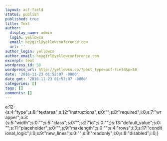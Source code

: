 ```yaml
---
layout: acf-field
status: publish
published: true
title: Text
author:
  display_name: admin
  login: yellowco
  email: heygirl@yellowconference.com
  url: ''
author_login: yellowco
author_email: heygirl@yellowconference.com
excerpt: text
wordpress_id: 58
wordpress_url: http://yellowco.co/?post_type=acf-field&p=58
date: '2016-11-23 01:52:07 -0800'
date_gmt: '2016-11-23 01:52:07 -0800'
categories: []
tags: []
comments: []
---
```

<p>a:12:{s:4:"type";s:8:"textarea";s:12:"instructions";s:0:"";s:8:"required";i:0;s:7:"wrapper";a:3:{s:5:"width";s:0:"";s:5:"class";s:0:"";s:2:"id";s:0:"";}s:13:"default_value";s:0:"";s:11:"placeholder";s:0:"";s:9:"maxlength";s:0:"";s:4:"rows";i:3;s:17:"conditional_logic";i:0;s:9:"new_lines";s:0:"";s:8:"readonly";i:0;s:8:"disabled";i:0;}</p>
